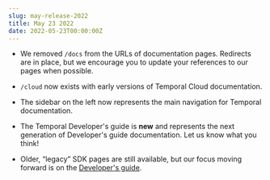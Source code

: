 ```yaml
---
slug: may-release-2022
title: May 23 2022
date: 2022-05-23T00:00:00Z
---
```


- We removed `/docs` from the URLs of documentation pages.
  Redirects are in place, but we encourage you to update your references to our pages when possible.

- `/cloud` now exists with early versions of Temporal Cloud documentation.

- The sidebar on the left now represents the main navigation for Temporal documentation.

- The Temporal Developer's guide is **new** and represents the next generation of Developer's guide documentation. Let us know what you think!

- Older, “legacy” SDK pages are still available, but our focus moving forward is on the [Developer's guide](/application-development).

